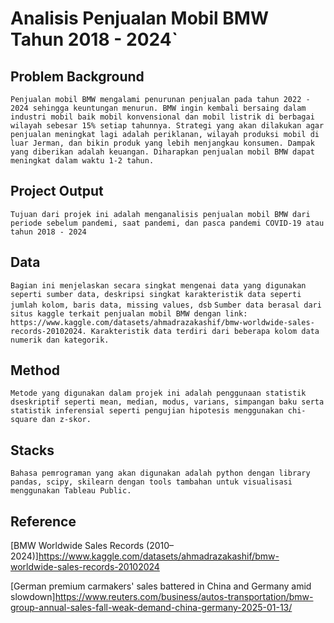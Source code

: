 # Analisis Penjualan Mobil BMW Tahun 2018 - 2024`

## Problem Background

`Penjualan mobil BMW mengalami penurunan penjualan pada tahun 2022 - 2024 sehingga keuntungan menurun. BMW ingin kembali bersaing dalam industri mobil baik mobil konvensional dan mobil listrik di berbagai wilayah sebesar 15% setiap tahunnya. Strategi yang akan dilakukan agar penjualan meningkat lagi adalah periklanan, wilayah produksi mobil di luar Jerman, dan bikin produk yang lebih menjangkau konsumen. Dampak yang diberikan adalah keuangan. Diharapkan penjualan mobil BMW dapat meningkat dalam waktu 1-2 tahun.`

## Project Output
`Tujuan dari projek ini adalah menganalisis penjualan mobil BMW dari periode sebelum pandemi, saat pandemi, dan pasca pandemi COVID-19 atau tahun 2018 - 2024`

## Data
`Bagian ini menjelaskan secara singkat mengenai data yang digunakan seperti sumber data, deskripsi singkat karakteristik data seperti jumlah kolom, baris data, missing values, dsb`
`Sumber data berasal dari situs kaggle terkait penjualan mobil BMW dengan link: https://www.kaggle.com/datasets/ahmadrazakashif/bmw-worldwide-sales-records-20102024. Karakteristik data terdiri dari beberapa kolom data numerik dan kategorik.`

## Method
`Metode yang digunakan dalam projek ini adalah penggunaan statistik dseskriptif seperti mean, median, modus, varians, simpangan baku serta statistik inferensial seperti pengujian hipotesis menggunakan chi-square dan z-skor.`

## Stacks
`Bahasa pemrograman yang akan digunakan adalah python dengan library pandas, scipy, skilearn dengan tools tambahan untuk visualisasi menggunakan Tableau Public.`

## Reference
[BMW Worldwide Sales Records (2010–2024)]https://www.kaggle.com/datasets/ahmadrazakashif/bmw-worldwide-sales-records-20102024


[German premium carmakers' sales battered in China and Germany amid slowdown]https://www.reuters.com/business/autos-transportation/bmw-group-annual-sales-fall-weak-demand-china-germany-2025-01-13/
